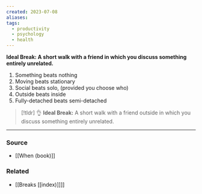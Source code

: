 ```yaml
---
created: 2023-07-08
aliases: 
tags:
  - productivity
  - psychology
  - health
---
```

**Ideal Break: A short walk with a friend in which you discuss something entirely unrelated.**

1. Something beats nothing
2. Moving beats stationary 
3. Social beats solo, (provided you choose who)
4. Outside beats inside
5. Fully-detached beats semi-detached

> [!tldr] 👌 **Ideal Break:**
A short walk with a friend outside in which you discuss something entirely unrelated.

****
### Source
- [[When (book)]]

### Related
- [[Breaks [[index)]]]]